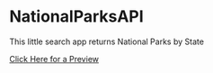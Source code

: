 # NationalParksAPI
This little search app returns National Parks by State

[Click Here for a Preview](http://htmlpreview.github.io/?https://github.com/amyspeed/NationalParksAPI/blob/master/index.html)

